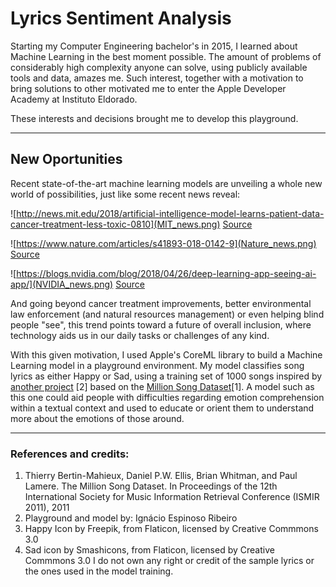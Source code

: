 # Lyrics Sentiment Analysis
Starting my Computer Engineering bachelor's in 2015, I learned about Machine Learning in the best moment possible. The amount of problems of considerably high complexity anyone can solve, using publicly available tools and data, amazes me. Such interest, together with a motivation to bring solutions to other motivated me to enter the Apple Developer Academy at Instituto Eldorado.


These interests and decisions brought me to develop this playground.

-------------------

## New Oportunities


Recent state-of-the-art machine learning models are unveiling a whole new world of possibilities, just like some recent news reveal:

![http://news.mit.edu/2018/artificial-intelligence-model-learns-patient-data-cancer-treatment-less-toxic-0810](MIT_news.png)
[Source](http://news.mit.edu/2018/artificial-intelligence-model-learns-patient-data-cancer-treatment-less-toxic-0810)


![https://www.nature.com/articles/s41893-018-0142-9](Nature_news.png)
[Source]( https://www.nature.com/articles/s41893-018-0142-9)


![https://blogs.nvidia.com/blog/2018/04/26/deep-learning-app-seeing-ai-app/](NVIDIA_news.png)
[Source](https://blogs.nvidia.com/blog/2018/04/26/deep-learning-app-seeing-ai-app/)

And going beyond cancer treatment improvements, better environmental law enforcement (and natural resources management) or even helping blind people "see", this trend points toward a future of overall inclusion, where technology aids us in our daily tasks or challenges of any kind.

With this given motivation, I used Apple's CoreML library to build a Machine Learning model in a playground environment. My model classifies song lyrics as either Happy or Sad, using a training set of 1000 songs inspired by [another project](https://github.com/rasbt/musicmood) [2] based on the [Million Song Dataset](https://labrosa.ee.columbia.edu/millionsong/)[1]. A model such as this one could aid people with difficulties regarding emotion comprehension within a textual context and used to educate or orient them to understand more about the emotions of those around.

-----

### References and credits:
1. Thierry Bertin-Mahieux, Daniel P.W. Ellis, Brian Whitman, and Paul Lamere.
The Million Song Dataset. In Proceedings of the 12th International Society
for Music Information Retrieval Conference (ISMIR 2011), 2011
2. Playground and model by: Ignácio Espinoso Ribeiro
3. Happy Icon by Freepik, from Flaticon, licensed by Creative Commmons 3.0
4. Sad icon by Smashicons, from Flaticon, licensed by Creative Commmons 3.0
I do not own any right or credit of the sample lyrics or the ones used in the model training.
